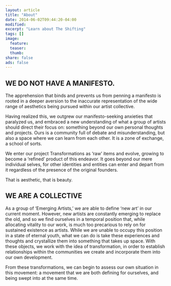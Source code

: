 ```yaml
---
layout: article
title: "About"
date: 2014-06-02T09:44:20-04:00
modified:
excerpt: "Learn about The Shifting"
tags: []
image:
  feature:
  teaser:
  thumb:
share: false
ads: false
---
```


## WE DO NOT HAVE A MANIFESTO.

The apprehension that binds and prevents us from penning a manifesto is rooted in a deeper aversion to the inaccurate representation of the wide range of aesthetics being pursued within our artist collective.

Having realized this, we outgrew our manifesto-seeking anxieties that paralyzed us, and embraced a new understanding of what a group of artists should direct their focus on: something beyond our own personal thoughts and projects. Ours is a community full of debate and misunderstanding, but also a space where we can learn from each other. It is a zone of exchange, a school of sorts.

We enter our project Transformations as ‘raw’ items and evolve, growing to become a ‘refined’ product of this endeavor. It goes beyond our mere individual selves, for other identities and entities can enter and depart from it regardless of the presence of the original founders.

That is aesthetic, that is beauty.

## WE ARE A COLLECTIVE

As a group of ‘Emerging Artists,’ we are able to define ‘new art’ in our current moment. However, new artists are constantly emerging to replace the old, and so we find ourselves in a temporal position that, while allocating vitality to our work, is much too precarious to rely on for sustained existence as artists. While we are unable to occupy this position in a state of eternal youth, what we can do is take these experiences and thoughts and crystallize them into something that takes up space. With these objects, we work with the idea of transformation, in order to establish relationships within the communities we create and incorporate them into our own development.

From these transformations, we can begin to assess our own situation in this movement: a movement that we are both defining for ourselves, and being swept into at the same time.
